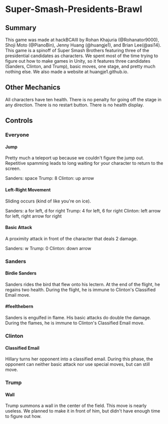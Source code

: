 # Super-Smash-Presidents-Brawl

## Summary
This game was made at hackBCAIII by Rohan Khajuria (@Rohanator9000), Shoji Moto (@PianoBin), Jenny Huang (@huangje1), and Brian Lee(@asi14). This game is a spinoff of Super Smash Brothers featuring three of the presidential candidates as characters. We spent most of the time trying to figure out how to make games in Unity, so it features three candidates (Sanders, Clinton, and Trump), basic moves, one stage, and pretty much nothing else. We also made a website at huangje1.github.io.

## Other Mechanics

All characters have ten health. There is no penalty for going off the stage in any direction. There is no restart button. There is no health display.

## Controls

### Everyone

#### Jump

Pretty much a teleport up because we couldn't figure the jump out. Repetitive spamming leads to long waiting for your character to return to the screen.

Sanders: space
Trump: 8
Clinton: up arrow

#### Left-Right Movement

Sliding occurs (kind of like you're on ice).

Sanders: a for left, d for right
Trump: 4 for left, 6 for right
Clinton: left arrow for left, right arrow for right

#### Basic Attack

A proximity attack in front of the character that deals 2 damage.

Sanders: w
Trump: 0
Clinton: down arrow

### Sanders

#### Birdie Sanders

Sanders rides the bird that flew onto his lectern. At the end of the flight, he regains two health. During the flight, he is immune to Clinton's Classified Email move.

#### #feelthebern

Sanders is engulfed in flame. His basic attacks do double the damage. During the flames, he is immune to Clinton's Classified Email move.

### Clinton

#### Classified Email

Hillary turns her opponent into a classified email. During this phase, the opponent can neither basic attack nor use special moves, but can still move.

### Trump

#### Wall

Trump summons a wall in the center of the field. This move is nearly useless. We planned to make it in front of him, but didn't have enough time to figure out how.
